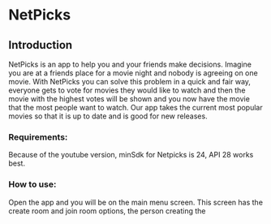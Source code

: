 # NetPicks
## Introduction
NetPicks is an app to help you and your friends make decisions. Imagine you are at a friends place for a movie night and nobody is agreeing on one movie. With NetPicks you can solve this problem in a quick and fair way, everyone gets to vote for movies they would like to watch and then the movie with the highest votes will be shown and you now have the movie that the most people want to watch. Our app takes the current most popular movies so that it is up to date and is good for new releases.

### Requirements: 
Because of the youtube version, minSdk for Netpicks is 24, API 28 works best.

### How to use: 
Open the app and you will be on the main menu screen. This screen has the create room and join room options, the person creating the 


